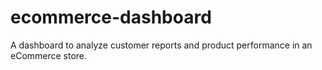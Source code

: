 # ecommerce-dashboard
A dashboard to analyze customer reports and product performance in an eCommerce store.
